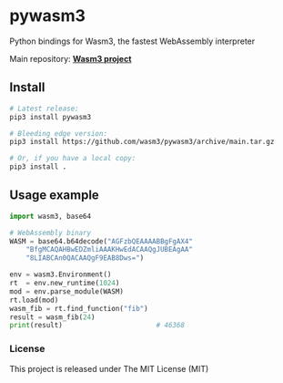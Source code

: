 # pywasm3

Python bindings for Wasm3, the fastest WebAssembly interpreter

Main repository: [**Wasm3 project**](https://github.com/wasm3/wasm3)

## Install

```sh
# Latest release:
pip3 install pywasm3

# Bleeding edge version:
pip3 install https://github.com/wasm3/pywasm3/archive/main.tar.gz

# Or, if you have a local copy:
pip3 install .
```

## Usage example

```py
import wasm3, base64

# WebAssembly binary
WASM = base64.b64decode("AGFzbQEAAAABBgFgAX4"
    "BfgMCAQAHBwEDZmliAAAKHwEdACAAQgJUBEAgAA"
    "8LIABCAn0QACAAQgF9EAB8Dws=")

env = wasm3.Environment()
rt  = env.new_runtime(1024)
mod = env.parse_module(WASM)
rt.load(mod)
wasm_fib = rt.find_function("fib")
result = wasm_fib(24)
print(result)                       # 46368
```

### License
This project is released under The MIT License (MIT)
